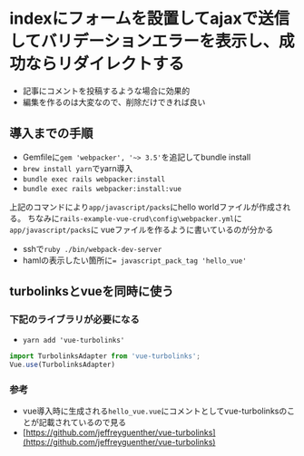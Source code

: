 # indexにフォームを設置してajaxで送信してバリデーションエラーを表示し、成功ならリダイレクトする
- 記事にコメントを投稿するような場合に効果的
- 編集を作るのは大変なので、削除だけできれば良い

## 導入までの手順
- Gemfileに`gem 'webpacker', '~> 3.5'`を追記してbundle install
- `brew install yarn`でyarn導入
- `bundle exec rails webpacker:install`
- `bundle exec rails webpacker:install:vue`

上記のコマンドにより`app/javascript/packs`にhello worldファイルが作成される。
ちなみに`rails-example-vue-crud\config\webpacker.yml`に`app/javascript/packs`に
vueファイルを作るように書いているのが分かる

- sshで`ruby ./bin/webpack-dev-server`
- hamlの表示したい箇所に`= javascript_pack_tag 'hello_vue'`

## turbolinksとvueを同時に使う

### 下記のライブラリが必要になる
- `yarn add 'vue-turbolinks'`

```javascript
import TurbolinksAdapter from 'vue-turbolinks';
Vue.use(TurbolinksAdapter)
```

### 参考
- vue導入時に生成される`hello_vue.vue`にコメントとしてvue-turbolinksのことが記載されているので見る
- [https://github.com/jeffreyguenther/vue-turbolinks](https://github.com/jeffreyguenther/vue-turbolinks)
